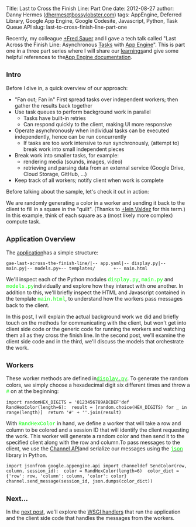 Title: Last to Cross the Finish Line: Part One
date: 2012-08-27
author: Danny Hermes (dhermes@bossylobster.com)
tags: AppEngine, Deferred Library, Google App Engine, Google Codesite, Javascript, Python, Task Queue API
slug: last-to-cross-finish-line-part-one

Recently, my colleague [+Fred
Sauer](https://plus.google.com/115640166224745944209) and I gave a tech
talk called "Last Across the Finish Line: Asynchronous
[Tasks](https://developers.google.com/appengine/docs/python/taskqueue/overview)
with [App Engine](https://appengine.google.com/)". This is part one in a
three part series where I will share our
[learnings](http://www.forbes.com/pictures/ekij45gdh/learnings/#gallerycontent)and
give some helpful references to the[App Engine
documentation](https://developers.google.com/appengine/docs/).

<span style="font-size: large;">Intro</span>
--------------------------------------------

Before I dive in, a quick overview of our approach:

-   "Fan out; Fan in" First spread tasks over independent workers; then
    gather the results back together
-   Use task queues to perform background work in parallel
    -   Tasks have built-in retries
    -   Can respond quickly to the client, making UI more responsive
-   Operate asynchronously when individual tasks can be executed
    independently, hence can be run concurrently
    -   If tasks are too work intensive to run synchronously, (attempt
        to) break work into small independent pieces
-   Break work into smaller tasks, for example:
    -   rendering media (sounds, images, video)
    -   retrieving and parsing data from an external service (Google
        Drive, Cloud Storage, GitHub, ...)
-   Keep track of all workers; notify client when work is complete

Before talking about the sample, let's check it out in action:

<div style="text-align: center;">

</div>

We are randomly generating a color in a worker and sending it back to
the client to fill in a square in the "quilt". (Thanks to [+Iein
Valdez](https://plus.google.com/103073491679741548297) for this term.)
In this example, think of each square as a (most likely more complex)
compute task.

<span style="font-size: large;">Application Overview</span>
-----------------------------------------------------------

The
[application](https://github.com/GoogleCloudPlatform/appengine-last-across-the-finish-line-python)has
a simple structure:

~~~~ {.prettyprint style="background-color: white;"}
gae-last-across-the-finish-line/|-- app.yaml|-- display.py|-- main.py|-- models.py+-- templates/       +-- main.html
~~~~

We'll inspect each of the Python modules <span
style="color: lime; font-family: Courier New, Courier, monospace;">display.py</span>,
<span
style="color: lime; font-family: Courier New, Courier, monospace;">main.py</span>
and <span
style="color: lime; font-family: Courier New, Courier, monospace;">models.py</span>individually
and explore how they interact with one another. In addition to this,
we'll briefly inspect the HTML and Javascript contained in the template
<span
style="color: lime; font-family: Courier New, Courier, monospace;">main.html</span>,
to understand how the workers pass messages back to the client.

In this post, I will explain the actual background work we did and
briefly touch on the methods for communicating with the client, but
won't get into client side code or the generic code for running the
workers and watching them all as they cross the finish line. In the
second post, we'll examine the client side code and in the third, we'll
discuss the models that orchestrate the work.

<span style="font-size: large;">Workers</span>
----------------------------------------------

These worker methods are defined in[<span
style="color: lime; font-family: Courier New, Courier, monospace;">display.py</span>](http://code.google.com/p/gae-last-across-the-finish-line/source/browse/display.py).
To generate the random colors, we simply choose a hexadecimal digit six
different times and throw a <span
style="color: lime; font-family: Courier New, Courier, monospace;">\#</span>
on at the beginning:

~~~~ {.prettyprint style="background-color: white;"}
import randomHEX_DIGITS = '0123456789ABCDEF'def RandHexColor(length=6):  result = [random.choice(HEX_DIGITS) for _ in range(length)]  return '#' + ''.join(result)
~~~~

With <span
style="color: lime; font-family: Courier New, Courier, monospace;">RandHexColor</span>
in hand, we define a worker that will take a row and column to be
colored and a session ID that will identify the client requesting the
work. This worker will generate a random color and then send it to the
specified client along with the row and column.To pass messages to the
client, we use the [Channel
API](https://developers.google.com/appengine/docs/python/channel/)and
serialize our messages using the [<span
style="color: lime; font-family: Courier New, Courier, monospace;">json</span>](http://docs.python.org/library/json.html)
library in Python.

~~~~ {.prettyprint style="background-color: white;"}
import jsonfrom google.appengine.api import channeldef SendColor(row, column, session_id):  color = RandHexColor(length=6)  color_dict = {'row': row, 'column': column, 'color': color}  channel.send_message(session_id, json.dumps(color_dict))
~~~~

<span style="font-size: large;">Next...</span>
----------------------------------------------

In the [next
post](http://blog.bossylobster.com/2012/08/last-to-cross-finish-line-part-two.html),
we'll explore the [WSGI
handlers](https://developers.google.com/appengine/docs/python/tools/webapp/running)
that run the application and the client side code that handles the
messages from the workers.

<a href="https://profiles.google.com/114760865724135687241" rel="author" style="display: none;">About Bossy Lobster</a>
